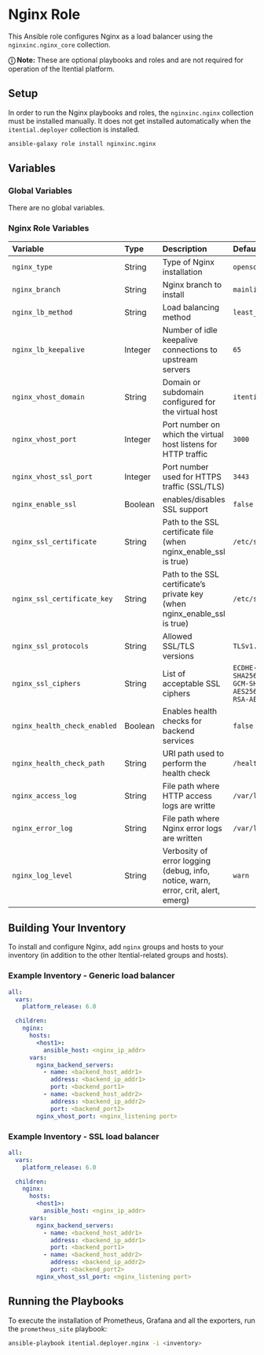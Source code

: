 # Nginx Role

This Ansible role configures Nginx as a load balancer using the `nginxinc.nginx_core` collection.

**&#9432; Note:**
These are optional playbooks and roles and are not required for operation of the Itential platform.

## Setup

In order to run the Nginx playbooks and roles, the `nginxinc.nginx` collection must be
installed manually. It does not get installed automatically when the `itential.deployer` collection
is installed.

```bash
ansible-galaxy role install nginxinc.nginx
```

## Variables

### Global Variables

There are no global variables.

### Nginx Role Variables


| Variable | Type | Description | Default Value |
| :------- | :--- | :---------- | :------------ |
| `nginx_type` | String |Type of Nginx installation | `opensource` |
| `nginx_branch` | String | Nginx branch to install | `mainline` |
| `nginx_lb_method` | String | Load balancing method | `least_conn` |
| `nginx_lb_keepalive` | Integer | Number of idle keepalive connections to upstream servers | `65` |
| `nginx_vhost_domain` | String | Domain or subdomain configured for the virtual host | `itential` |
| `nginx_vhost_port` | Integer | Port number on which the virtual host listens for HTTP traffic | `3000` |
| `nginx_vhost_ssl_port` | Integer | Port number used for HTTPS traffic (SSL/TLS) | `3443` |
| `nginx_enable_ssl` | Boolean | enables/disables SSL support | `false` |
| `nginx_ssl_certificate` | String | Path to the SSL certificate file (when nginx_enable_ssl is true) | `/etc/ssl/certs/nginx.crt` |
| `nginx_ssl_certificate_key` | String | Path to the SSL certificate’s private key (when nginx_enable_ssl is true) | `/etc/ssl/private/nginx.key` |
| `nginx_ssl_protocols` | String | Allowed SSL/TLS versions | `TLSv1.2 TLSv1.3` |
| `nginx_ssl_ciphers` | String | List of acceptable SSL ciphers | `ECDHE-ECDSA-AES128-GCM-SHA256:ECDHE-RSA-AES128-GCM-SHA256:ECDHE-ECDSA-AES256-GCM-SHA384:ECDHE-RSA-AES256-GCM-SHA384` |
| `nginx_health_check_enabled` | Boolean | Enables health checks for backend services | `false` |
| `nginx_health_check_path` | String |URI path used to perform the health check | `/health` |
| `nginx_access_log` | String | File path where HTTP access logs are writte | `/var/log/nginx/access.log` |
| `nginx_error_log` | String |File path where Nginx error logs are written | `/var/log/nginx/error.log` |
| `nginx_log_level` | String |Verbosity of error logging (debug, info, notice, warn, error, crit, alert, emerg) | `warn` |




## Building Your Inventory

To install and configure Nginx, add `nginx` groups and hosts to
your inventory (in addition to the other Itential-related groups and hosts).

### Example Inventory - Generic load balancer

```yaml
all:
  vars:
    platform_release: 6.0

  children:
    nginx:
      hosts:
        <host1>:
          ansible_host: <nginx_ip_addr>
      vars:
        nginx_backend_servers:
          - name: <backend_host_addr1>
            address: <backend_ip_addr1>
            port: <backend_port1>
          - name: <backend_host_addr2>
            address: <backend_ip_addr2>
            port: <backend_port2>
        nginx_vhost_port: <nginx_listening port>
```

### Example Inventory - SSL load balancer
```yaml
all:
  vars:
    platform_release: 6.0

  children:
    nginx:
      hosts:
        <host1>:
          ansible_host: <nginx_ip_addr>
      vars:
        nginx_backend_servers:
          - name: <backend_host_addr1>
            address: <backend_ip_addr1>
            port: <backend_port1>
          - name: <backend_host_addr2>
            address: <backend_ip_addr2>
            port: <backend_port2>
        nginx_vhost_ssl_port: <nginx_listening port>
```

## Running the Playbooks

To execute the installation of Prometheus, Grafana and all the exporters, run the `prometheus_site` playbook:

```bash
ansible-playbook itential.deployer.nginx -i <inventory>
```
